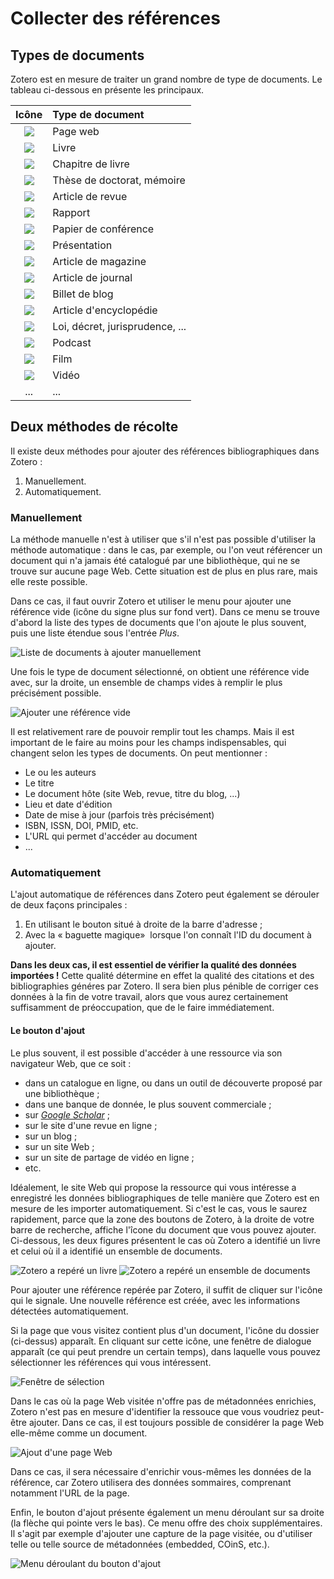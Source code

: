 # Collecter des références

## Types de documents

Zotero est en mesure de traiter un grand nombre de type de documents. Le tableau ci-dessous en présente les principaux.

| Icône | Type de document |
|:-----:|:-----------------|
|![](images/treeitem-webpage.png)| Page web |
|![](images/treeitem-book.png)| Livre |
|![](images/treeitem-bookSection.png)| Chapitre de livre |
|![](images/treeitem-thesis.png)| Thèse de doctorat, mémoire |
|![](images/treeitem-journalArticle.png)| Article de revue |
|![](images/treeitem-report.png)| Rapport |
|![](images/treeitem-conferencePaper.png)| Papier de conférence |
|![](images/treeitem-presentation.png)| Présentation |
|![](images/treeitem-magazineArticle.png)| Article de magazine |
|![](images/treeitem-newspaperArticle.png)| Article de journal |
|![](images/treeitem-blogPost.png)| Billet de blog |
|![](images/treeitem-encyclopediaArticle.png)| Article d'encyclopédie |
|![](images/treeitem-hearing.png)| Loi, décret, jurisprudence, ... |
|![](images/treeitem-podcast.png)| Podcast |
|![](images/treeitem-film.png)| Film |
|![](images/treeitem-videoRecording.png)| Vidéo |
|...| ... |

## Deux méthodes de récolte

Il existe deux méthodes pour ajouter des références bibliographiques dans Zotero :

1. Manuellement.
2. Automatiquement.

### Manuellement

La méthode manuelle n'est à utiliser que s'il n'est pas possible d'utiliser la méthode automatique : dans le cas, par exemple, ou l'on veut référencer un document qui n'a jamais été catalogué par une bibliothèque, qui ne se trouve sur aucune page Web. Cette situation est de plus en plus rare, mais elle reste possible.

Dans ce cas, il faut ouvrir Zotero et utiliser le menu pour ajouter une référence vide (icône du signe plus sur fond vert). Dans ce menu se trouve d'abord la liste des types de documents que l'on ajoute le plus souvent, puis une liste étendue sous l'entrée *Plus*.

![Liste de documents à ajouter manuellement](images/zotero-ajout-liste.png)

Une fois le type de document sélectionné, on obtient une référence vide avec, sur la droite, un ensemble de champs vides à remplir le plus précisément possible.

![Ajouter une référence vide](images/zotero-add-empty-ref.png)

Il est relativement rare de pouvoir remplir tout les champs. Mais il est important de le faire au moins pour les champs indispensables, qui changent selon les types de documents. On peut mentionner :

* Le ou les auteurs
* Le titre
* Le document hôte (site Web, revue, titre du blog, ...)
* Lieu et date d'édition
* Date de mise à jour (parfois très précisément)
* ISBN, ISSN, DOI, PMID, etc.
* L'URL qui permet d'accéder au document
* ...

### Automatiquement

L'ajout automatique de références dans Zotero peut également se dérouler de deux façons principales :

1. En utilisant le bouton situé à droite de la barre d'adresse ;
2. Avec la &laquo;&nbsp;baguette magique&raquo;&nbsp; lorsque l'on connaît l'ID du document à ajouter.

**Dans les deux cas, il est essentiel de vérifier la qualité des données importées !** Cette qualité détermine en effet la qualité des citations et des bibliographies généres par Zotero. Il sera bien plus pénible de corriger ces données à la fin de votre travail, alors que vous aurez certainement suffisamment de préoccupation, que de le faire immédiatement.

#### Le bouton d'ajout

Le plus souvent, il est possible d'accéder à une ressource via son navigateur Web, que ce soit :

* dans un catalogue en ligne, ou dans un outil de découverte proposé par une bibliothèque ;
* dans une banque de donnée, le plus souvent commerciale ;
* sur [*Google Scholar*](https://scholar.google.ch) ;
* sur le site d'une revue en ligne ;
* sur un blog ;
* sur un site Web ;
* sur un site de partage de vidéo en ligne ;
* etc.

Idéalement, le site Web qui propose la ressource qui vous intéresse a enregistré les données bibliographiques de telle manière que Zotero est en mesure de les importer automatiquement. Si c'est le cas, vous le saurez rapidement, parce que la zone des boutons de Zotero, à la droite de votre barre de recherche, affiche l'îcone du document que vous pouvez ajouter. Ci-dessous, les deux figures présentent le cas où Zotero a identifié un livre et celui où il a identifié un ensemble de documents.

![Zotero a repéré un livre](images/ajout-livre.png)
![Zotero a repéré un ensemble de documents](images/ajout-dossier.png)

Pour ajouter une référence repérée par Zotero, il suffit de cliquer sur l'icône qui le signale. Une nouvelle référence est créée, avec les informations détectées automatiquement.

Si la page que vous visitez contient plus d'un document, l'icône du dossier (ci-dessus) apparaît. En cliquant sur cette icône, une fenêtre de dialogue apparaît (ce qui peut prendre un certain temps), dans laquelle vous pouvez sélectionner les références qui vous intéressent.

![Fenêtre de sélection](images/ajout-selection.png)

Dans le cas où la page Web visitée n'offre pas de métadonnées enrichies, Zotero n'est pas en mesure d'identifier la ressouce que vous voudriez peut-être ajouter. Dans ce cas, il est toujours possible de considérer la page Web elle-même comme un document.

![Ajout d'une page Web](images/ajout-page-web.png)

Dans ce cas, il sera nécessaire d'enrichir vous-mêmes les données de la référence, car Zotero utilisera des données sommaires, comprenant notamment l'URL de la page.

Enfin, le bouton d'ajout présente également un menu déroulant sur sa droite (la flèche qui pointe vers le bas). Ce menu offre des choix supplémentaires. Il s'agit par exemple d'ajouter une capture de la page visitée, ou d'utiliser telle ou telle source de métadonnées (embedded, COinS, etc.).

![Menu déroulant du bouton d'ajout](images/ajout-menu-deroulant.png)
